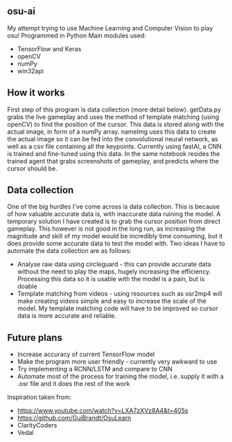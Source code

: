 ## osu-ai
My attempt trying to use Machine Learning and Computer Vision to play osu!
Programmed in Python
Main modules used:
* TensorFlow and Keras
* openCV 
* numPy
* win32api

## How it works
First step of this program is data collection (more detail below). getData.py grabs the live gameplay and uses the method of template matching (using openCV) to find the position of the cursor. This data is stored along with the actual image, in form of a numPy array. nameImg uses this data to create the actual image so it can be fed into the convolutional neural network, as well as a csv file containing all the keypoints. Currently using fastAI, a CNN is trained and fine-tuned using this data. In the same notebook resides the trained agent that grabs screenshots of gameplay, and predicts where the cursor should be.

## Data collection
One of the big hurdles I've come across is data collection. This is because of how valuable accurate data is, with inaccurate data ruining the model. A temporary solution I have created is to grab the cursor position from direct gameplay. This however is not good in the long run, as increasing the magnitude and skill of my model would be incredibly time consuming, but it does provide some accurate data to test the model with. Two ideas I have to automate the data collection are as follows:
* Analyse raw data using circleguard - this can provide accurate data without the need to play the maps, hugely increasing the efficiency. Processing this data so it is usable with the model is a pain, but is doable
* Template matching from videos - using resources such as osr2mp4 will make creating videos simple and easy to increase the scale of the model. My template matching code will have to be improved so cursor data is more accurate and reliable. 

## Future plans
* Increase accuracy of current TensorFlow model
* Make the program more user friendly - currently very awkward to use
* Try implementing a RCNN/LSTM and compare to CNN
* Automate most of the process for training the model, i.e. supply it with a .osr file and it does the rest of the work

Inspiration taken from:
* https://www.youtube.com/watch?v=LXA7zXVz8A4&t=405s 
* https://github.com/GuiBrandt/OsuLearn
* ClarityCoders
* Vedal


